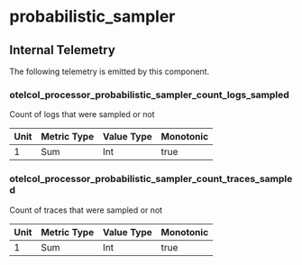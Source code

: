 [comment]: <> (Code generated by mdatagen. DO NOT EDIT.)

# probabilistic_sampler

## Internal Telemetry

The following telemetry is emitted by this component.

### otelcol_processor_probabilistic_sampler_count_logs_sampled

Count of logs that were sampled or not

| Unit | Metric Type | Value Type | Monotonic |
| ---- | ----------- | ---------- | --------- |
| 1 | Sum | Int | true |

### otelcol_processor_probabilistic_sampler_count_traces_sampled

Count of traces that were sampled or not

| Unit | Metric Type | Value Type | Monotonic |
| ---- | ----------- | ---------- | --------- |
| 1 | Sum | Int | true |

